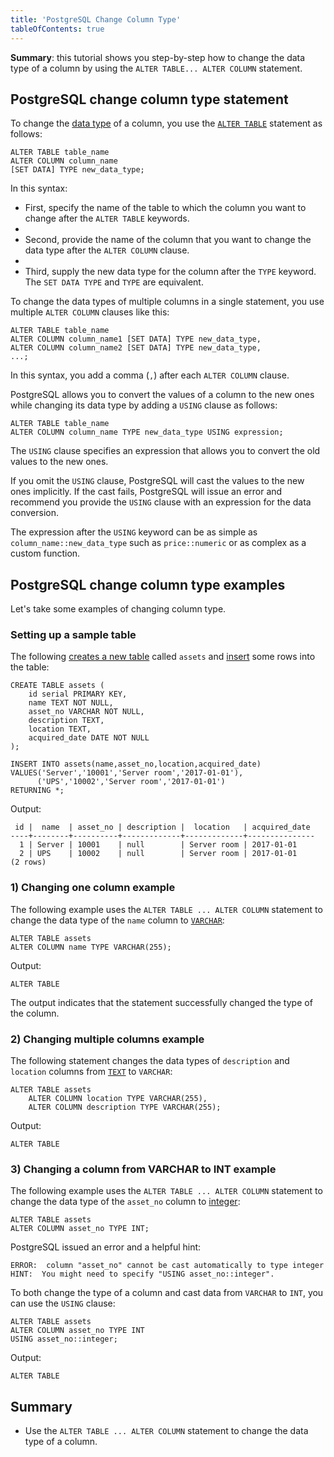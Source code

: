 ```yaml
---
title: 'PostgreSQL Change Column Type'
tableOfContents: true
---
```



**Summary**: this tutorial shows you step-by-step how to change the data type of a column by using the `ALTER TABLE... ALTER COLUMN` statement.

## PostgreSQL change column type statement

To change the [data type](/docs/postgresql/postgresql-time) of a column, you use the [`ALTER TABLE`](https://www.postgresqltutorial.com/postgresql-tutorial/postgresql-alter-table) statement as follows:

```
ALTER TABLE table_name
ALTER COLUMN column_name
[SET DATA] TYPE new_data_type;
```

In this syntax:

- First, specify the name of the table to which the column you want to change after the `ALTER TABLE` keywords.
-
- Second, provide the name of the column that you want to change the data type after the `ALTER COLUMN` clause.
-
- Third, supply the new data type for the column after the `TYPE` keyword. The `SET DATA TYPE` and `TYPE` are equivalent.

To change the data types of multiple columns in a single statement, you use multiple `ALTER COLUMN` clauses like this:

```
ALTER TABLE table_name
ALTER COLUMN column_name1 [SET DATA] TYPE new_data_type,
ALTER COLUMN column_name2 [SET DATA] TYPE new_data_type,
...;
```

In this syntax, you add a comma (`,`) after each `ALTER COLUMN` clause.

PostgreSQL allows you to convert the values of a column to the new ones while changing its data type by adding a `USING` clause as follows:

```
ALTER TABLE table_name
ALTER COLUMN column_name TYPE new_data_type USING expression;
```

The `USING` clause specifies an expression that allows you to convert the old values to the new ones.

If you omit the `USING` clause, PostgreSQL will cast the values to the new ones implicitly. If the cast fails, PostgreSQL will issue an error and recommend you provide the `USING` clause with an expression for the data conversion.

The expression after the `USING` keyword can be as simple as `column_name::new_data_type` such as `price::numeric` or as complex as a custom function.

## PostgreSQL change column type examples

Let's take some examples of changing column type.

### Setting up a sample table

The following [creates a new table](/docs/postgresql/postgresql-create-table) called `assets` and [insert](https://www.postgresqltutorial.com/postgresql-tutorial/postgresql-insert) some rows into the table:

```
CREATE TABLE assets (
    id serial PRIMARY KEY,
    name TEXT NOT NULL,
    asset_no VARCHAR NOT NULL,
    description TEXT,
    location TEXT,
    acquired_date DATE NOT NULL
);

INSERT INTO assets(name,asset_no,location,acquired_date)
VALUES('Server','10001','Server room','2017-01-01'),
      ('UPS','10002','Server room','2017-01-01')
RETURNING *;
```

Output:

```
 id |  name  | asset_no | description |  location   | acquired_date
----+--------+----------+-------------+-------------+---------------
  1 | Server | 10001    | null        | Server room | 2017-01-01
  2 | UPS    | 10002    | null        | Server room | 2017-01-01
(2 rows)
```

### 1) Changing one column example

The following example uses the `ALTER TABLE ... ALTER COLUMN` statement to change the data type of the `name` column to [`VARCHAR`](/docs/postgresql/postgresql-char-varchar-text):

```
ALTER TABLE assets
ALTER COLUMN name TYPE VARCHAR(255);
```

Output:

```
ALTER TABLE
```

The output indicates that the statement successfully changed the type of the column.

### 2) Changing multiple columns example

The following statement changes the data types of `description` and `location` columns from [`TEXT`](/docs/postgresql/postgresql-char-varchar-text) to `VARCHAR`:

```
ALTER TABLE assets
    ALTER COLUMN location TYPE VARCHAR(255),
    ALTER COLUMN description TYPE VARCHAR(255);
```

Output:

```
ALTER TABLE
```

### 3) Changing a column from VARCHAR to INT example

The following example uses the `ALTER TABLE ... ALTER COLUMN` statement to change the data type of the `asset_no` column to [integer](/docs/postgresql/postgresql-integer):

```
ALTER TABLE assets
ALTER COLUMN asset_no TYPE INT;
```

PostgreSQL issued an error and a helpful hint:

```
ERROR:  column "asset_no" cannot be cast automatically to type integer
HINT:  You might need to specify "USING asset_no::integer".
```

To both change the type of a column and cast data from `VARCHAR` to `INT`, you can use the `USING` clause:

```
ALTER TABLE assets
ALTER COLUMN asset_no TYPE INT
USING asset_no::integer;
```

Output:

```
ALTER TABLE
```

## Summary

- Use the `ALTER TABLE ... ALTER COLUMN` statement to change the data type of a column.
